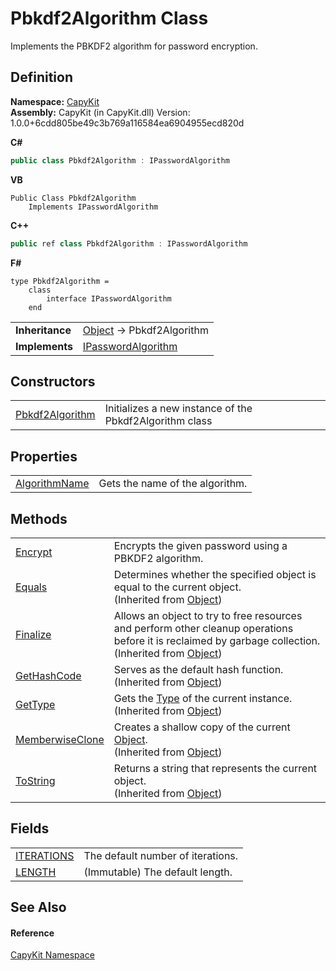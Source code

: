 # Pbkdf2Algorithm Class


Implements the PBKDF2 algorithm for password encryption.



## Definition
**Namespace:** <a href="N_CapyKit">CapyKit</a>  
**Assembly:** CapyKit (in CapyKit.dll) Version: 1.0.0+6cdd805be49c3b769a116584ea6904955ecd820d

**C#**
``` C#
public class Pbkdf2Algorithm : IPasswordAlgorithm
```
**VB**
``` VB
Public Class Pbkdf2Algorithm
	Implements IPasswordAlgorithm
```
**C++**
``` C++
public ref class Pbkdf2Algorithm : IPasswordAlgorithm
```
**F#**
``` F#
type Pbkdf2Algorithm = 
    class
        interface IPasswordAlgorithm
    end
```

<table><tr><td><strong>Inheritance</strong></td><td><a href="https://learn.microsoft.com/dotnet/api/system.object" target="_blank" rel="noopener noreferrer">Object</a>  →  Pbkdf2Algorithm</td></tr>
<tr><td><strong>Implements</strong></td><td><a href="T_CapyKit_IPasswordAlgorithm">IPasswordAlgorithm</a></td></tr>
</table>



## Constructors
<table>
<tr>
<td><a href="M_CapyKit_Pbkdf2Algorithm__ctor">Pbkdf2Algorithm</a></td>
<td>Initializes a new instance of the Pbkdf2Algorithm class</td></tr>
</table>

## Properties
<table>
<tr>
<td><a href="P_CapyKit_Pbkdf2Algorithm_AlgorithmName">AlgorithmName</a></td>
<td>Gets the name of the algorithm.</td></tr>
</table>

## Methods
<table>
<tr>
<td><a href="M_CapyKit_Pbkdf2Algorithm_Encrypt">Encrypt</a></td>
<td>Encrypts the given password using a PBKDF2 algorithm.</td></tr>
<tr>
<td><a href="https://learn.microsoft.com/dotnet/api/system.object.equals#system-object-equals(system-object)" target="_blank" rel="noopener noreferrer">Equals</a></td>
<td>Determines whether the specified object is equal to the current object.<br />(Inherited from <a href="https://learn.microsoft.com/dotnet/api/system.object" target="_blank" rel="noopener noreferrer">Object</a>)</td></tr>
<tr>
<td><a href="https://learn.microsoft.com/dotnet/api/system.object.finalize" target="_blank" rel="noopener noreferrer">Finalize</a></td>
<td>Allows an object to try to free resources and perform other cleanup operations before it is reclaimed by garbage collection.<br />(Inherited from <a href="https://learn.microsoft.com/dotnet/api/system.object" target="_blank" rel="noopener noreferrer">Object</a>)</td></tr>
<tr>
<td><a href="https://learn.microsoft.com/dotnet/api/system.object.gethashcode" target="_blank" rel="noopener noreferrer">GetHashCode</a></td>
<td>Serves as the default hash function.<br />(Inherited from <a href="https://learn.microsoft.com/dotnet/api/system.object" target="_blank" rel="noopener noreferrer">Object</a>)</td></tr>
<tr>
<td><a href="https://learn.microsoft.com/dotnet/api/system.object.gettype" target="_blank" rel="noopener noreferrer">GetType</a></td>
<td>Gets the <a href="https://learn.microsoft.com/dotnet/api/system.type" target="_blank" rel="noopener noreferrer">Type</a> of the current instance.<br />(Inherited from <a href="https://learn.microsoft.com/dotnet/api/system.object" target="_blank" rel="noopener noreferrer">Object</a>)</td></tr>
<tr>
<td><a href="https://learn.microsoft.com/dotnet/api/system.object.memberwiseclone" target="_blank" rel="noopener noreferrer">MemberwiseClone</a></td>
<td>Creates a shallow copy of the current <a href="https://learn.microsoft.com/dotnet/api/system.object" target="_blank" rel="noopener noreferrer">Object</a>.<br />(Inherited from <a href="https://learn.microsoft.com/dotnet/api/system.object" target="_blank" rel="noopener noreferrer">Object</a>)</td></tr>
<tr>
<td><a href="https://learn.microsoft.com/dotnet/api/system.object.tostring" target="_blank" rel="noopener noreferrer">ToString</a></td>
<td>Returns a string that represents the current object.<br />(Inherited from <a href="https://learn.microsoft.com/dotnet/api/system.object" target="_blank" rel="noopener noreferrer">Object</a>)</td></tr>
</table>

## Fields
<table>
<tr>
<td><a href="F_CapyKit_Pbkdf2Algorithm_ITERATIONS">ITERATIONS</a></td>
<td>The default number of iterations.</td></tr>
<tr>
<td><a href="F_CapyKit_Pbkdf2Algorithm_LENGTH">LENGTH</a></td>
<td>(Immutable) The default length.</td></tr>
</table>

## See Also


#### Reference
<a href="N_CapyKit">CapyKit Namespace</a>  
